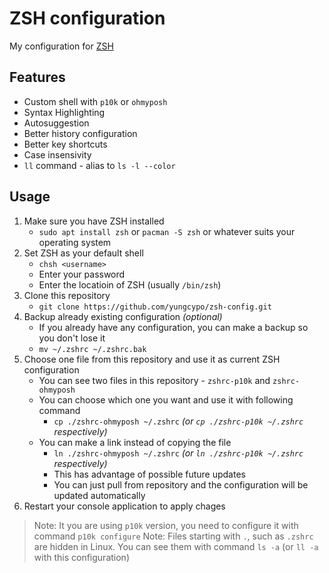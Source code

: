 # ZSH configuration
My configuration for [ZSH](https://en.wikipedia.org/wiki/Z_shell)  

## Features
- Custom shell with `p10k` or `ohmyposh`
- Syntax Highlighting
- Autosuggestion
- Better history configuration
- Better key shortcuts
- Case insensivity
- `ll` command - alias to `ls -l --color`

## Usage
1. Make sure you have ZSH installed 
    - `sudo apt install zsh` or `pacman -S zsh` or whatever suits your operating system
2. Set ZSH as your default shell
    - `chsh <username>`
    - Enter your password
    - Enter the locatioin of ZSH (usually `/bin/zsh`)
3. Clone this repository
    - `git clone https://github.com/yungcypo/zsh-config.git`
4. Backup already existing configuration *(optional)*
    - If you already have any configuration, you can make a backup so you don't lose it  
    - `mv ~/.zshrc ~/.zshrc.bak`  
5. Choose one file from this repository and use it as current ZSH configuration
    - You can see two files in this repository - `zshrc-p10k` and `zshrc-ohmyposh`
    - You can choose which one you want and use it with following command
        - `cp ./zshrc-ohmyposh ~/.zshrc` *(or `cp ./zshrc-p10k ~/.zshrc` respectively)*
    - You can make a link instead of copying the file
        - `ln ./zshrc-ohmyposh ~/.zshrc` *(or `ln ./zshrc-p10k ~/.zshrc` respectively)*
        - This has advantage of possible future updates
        - You can just pull from repository and the configuration will be updated automatically
6. Restart your console application to apply chages

> Note: It you are using `p10k` version, you need to configure it with command `p10k configure`
> Note: Files starting with `.`, such as `.zshrc` are hidden in Linux. You can see them with command `ls -a` (or `ll -a` with this configuration)
